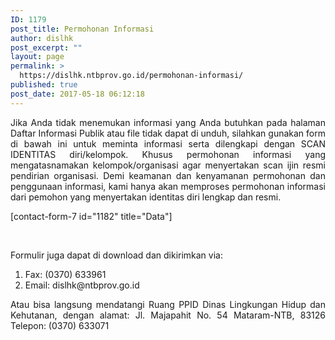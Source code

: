 ```yaml
---
ID: 1179
post_title: Permohonan Informasi
author: dislhk
post_excerpt: ""
layout: page
permalink: >
  https://dislhk.ntbprov.go.id/permohonan-informasi/
published: true
post_date: 2017-05-18 06:12:18
---
```

<p style="text-align: justify;">Jika Anda tidak menemukan informasi yang Anda butuhkan pada halaman Daftar Informasi Publik atau file tidak dapat di unduh, silahkan gunakan form di bawah ini untuk meminta informasi serta dilengkapi dengan SCAN IDENTITAS diri/kelompok. Khusus permohonan informasi yang mengatasnamakan kelompok/organisasi agar menyertakan scan ijin resmi pendirian organisasi. Demi keamanan dan kenyamanan permohonan dan penggunaan informasi, kami hanya akan memproses permohonan informasi dari pemohon yang menyertakan identitas diri lengkap dan resmi.</p>
<p style="text-align: justify;">[contact-form-7 id="1182" title="Data"]</p>
<p style="text-align: justify;">&nbsp;</p>
<p style="text-align: justify;">Formulir juga dapat di download dan dikirimkan via:</p>

<ol style="text-align: justify;">
 	<li>Fax: (0370) 633961</li>
 	<li>Email: dislhk@ntbprov.go.id</li>
</ol>
<p style="text-align: justify;">Atau bisa langsung mendatangi Ruang PPID Dinas Lingkungan Hidup dan Kehutanan, dengan alamat:
Jl. Majapahit No. 54
Mataram-NTB, 83126
Telepon: (0370) 633071</p>
&nbsp;